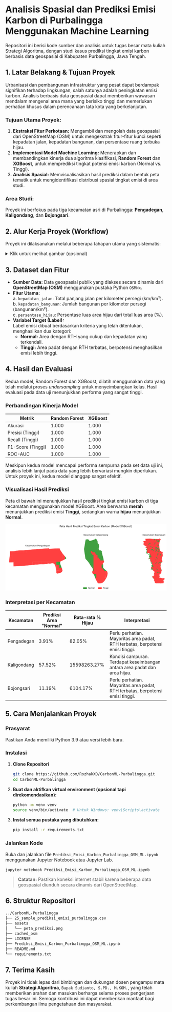 # Analisis Spasial dan Prediksi Emisi Karbon di Purbalingga Menggunakan Machine Learning

Repositori ini berisi kode sumber dan analisis untuk tugas besar mata kuliah Strategi Algoritma, dengan studi kasus prediksi tingkat emisi karbon berbasis data geospasial di Kabupaten Purbalingga, Jawa Tengah.

## 1. Latar Belakang & Tujuan Proyek

Urbanisasi dan pembangunan infrastruktur yang pesat dapat berdampak signifikan terhadap lingkungan, salah satunya adalah peningkatan emisi karbon. Analisis berbasis data geospasial dapat memberikan wawasan mendalam mengenai area mana yang berisiko tinggi dan memerlukan perhatian khusus dalam perencanaan tata kota yang berkelanjutan.

### Tujuan Utama Proyek:

1. **Ekstraksi Fitur Perkotaan:** Mengambil dan mengolah data geospasial dari OpenStreetMap (OSM) untuk mengekstrak fitur-fitur kunci seperti kepadatan jalan, kepadatan bangunan, dan persentase ruang terbuka hijau.
2. **Implementasi Model Machine Learning:** Menerapkan dan membandingkan kinerja dua algoritma klasifikasi, **Random Forest** dan **XGBoost**, untuk memprediksi tingkat potensi emisi karbon (Normal vs. Tinggi).
3. **Analisis Spasial:** Memvisualisasikan hasil prediksi dalam bentuk peta tematik untuk mengidentifikasi distribusi spasial tingkat emisi di area studi.

### Area Studi:

Proyek ini berfokus pada tiga kecamatan asri di Purbalingga: **Pengadegan**, **Kaligondang**, dan **Bojongsari**.

## 2. Alur Kerja Proyek (Workflow)

Proyek ini dilaksanakan melalui beberapa tahapan utama yang sistematis:
<details>
  <summary>Klik untuk melihat gambar (opsional)</summary>
  <img src="https://github.com/user-attachments/assets/cf6e6ecf-da0a-4126-a8f6-20f062ef2063" />
</details>

## 3. Dataset dan Fitur

- **Sumber Data:** Data geospasial publik yang diakses secara dinamis dari **OpenStreetMap (OSM)** menggunakan pustaka Python `OSMNx`.
- **Fitur Utama:**  
  a. `kepadatan_jalan`: Total panjang jalan per kilometer persegi (km/km²).  
  b. `kepadatan_bangunan`: Jumlah bangunan per kilometer persegi (bangunan/km²).  
  c. `persentase_hijau`: Persentase luas area hijau dari total luas area (%).
- **Variabel Target (Label):**  
Label emisi dibuat berdasarkan kriteria yang telah ditentukan, menghasilkan dua kategori:
  - **Normal:** Area dengan RTH yang cukup dan kepadatan yang terkendali.
  - **Tinggi:** Area padat dengan RTH terbatas, berpotensi menghasilkan emisi lebih tinggi.

## 4. Hasil dan Evaluasi

Kedua model, Random Forest dan XGBoost, dilatih menggunakan data yang telah melalui proses _undersampling_ untuk menyeimbangkan kelas. Hasil evaluasi pada data uji menunjukkan performa yang sangat tinggi.

### Perbandingan Kinerja Model
| **Metrik**              | **Random Forest** | **XGBoost** |
|-------------------------|-------------------|-------------|
| Akurasi                | 1.000             | 1.000       |
| Presisi (Tinggi)       | 1.000             | 1.000       |
| Recall (Tinggi)        | 1.000             | 1.000       |
| F1-Score (Tinggi)      | 1.000             | 1.000       |
| ROC-AUC                | 1.000             | 1.000       |

Meskipun kedua model mencapai performa sempurna pada set data uji ini, analisis lebih lanjut pada data yang lebih bervariasi mungkin diperlukan. Untuk proyek ini, kedua model dianggap sangat efektif.

### Visualisasi Hasil Prediksi

Peta di bawah ini menunjukkan hasil prediksi tingkat emisi karbon di tiga kecamatan menggunakan model XGBoost. Area berwarna **merah** menunjukkan prediksi emisi **Tinggi**, sedangkan warna **hijau** menunjukkan **Normal**.

![Peta Prediksi](/assets/peta_prediksi.png)

### Interpretasi per Kecamatan

| **Kecamatan** | **Prediksi Area "Normal"** | **Rata-rata % Hijau** | **Interpretasi** |
|---------------|-----------------------------|------------------------|-------------------|
| Pengadegan    | 3.91%                       | 82.05%                | Perlu perhatian. Mayoritas area padat, RTH terbatas, berpotensi emisi tinggi. |
| Kaligondang   | 57.52%                      | 15598263.27%          | Kondisi campuran. Terdapat keseimbangan antara area padat dan area hijau.     |
| Bojongsari    | 11.19%                      | 6104.17%              | Perlu perhatian. Mayoritas area padat, RTH terbatas, berpotensi emisi tinggi. |

## 5. Cara Menjalankan Proyek

### Prasyarat

Pastikan Anda memiliki Python 3.9 atau versi lebih baru.

### Instalasi

1. **Clone Repositori**  
   ```bash
   git clone https://github.com/RozhakXD/CarbonML-Purbalingga.git
   cd CarbonML-Purbalingga
   ```

2. **Buat dan aktifkan virtual environment (opsional tapi direkomendasikan):**
   ```bash
   python -m venv venv
   source venv/bin/activate  # Untuk Windows: venv\Scripts\activate
   ```

3. **Instal semua pustaka yang dibutuhkan:**
   ```bash
   pip install -r requirements.txt
   ```

### **Jalankan Kode**

Buka dan jalankan file `Prediksi_Emisi_Karbon_Purbalingga_OSM_ML.ipynb` menggunakan Jupyter Notebook atau Jupyter Lab.
```
jupyter notebook Prediksi_Emisi_Karbon_Purbalingga_OSM_ML.ipynb
```

> **Catatan:** Pastikan koneksi internet stabil karena beberapa data geospasial diunduh secara dinamis dari OpenStreetMap.

## 6. Struktur Repositori
```
../CarbonML-Purbalingga
├── 25_sample_prediksi_emisi_purbalingga.csv
├── assets
│   └── peta_prediksi.png
├── cached_osm
├── LICENSE
├── Prediksi_Emisi_Karbon_Purbalingga_OSM_ML.ipynb
├── README.md
└── requirements.txt
```

## 7. Terima Kasih
Proyek ini tidak lepas dari bimbingan dan dukungan dosen pengampu mata kuliah **Strategi Algoritma**, `Bapak Sudianto, S.PD., M.KOM.`, yang telah memberikan arahan dan masukan berharga selama proses pengerjaan tugas besar ini. Semoga kontribusi ini dapat memberikan manfaat bagi perkembangan ilmu pengetahuan dan masyarakat.